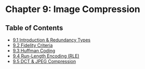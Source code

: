 # Chapter 9: Image Compression

## Table of Contents
- [9.1 Introduction & Redundancy Types](./9.1%20Introduction%20&%20Redundancy%20Types.md)
- [9.2 Fidelity Criteria](./9.2%20Fidelity%20Criteria.md)
- [9.3 Huffman Coding](./9.3%20Huffman%20Coding.md)
- [9.4 Run-Length Encoding (RLE)](./9.4%20Run-Length%20Encoding%20(RLE).md)
- [9.5 DCT & JPEG Compression](./9.5%20DCT%20&%20JPEG%20Compression.md)
